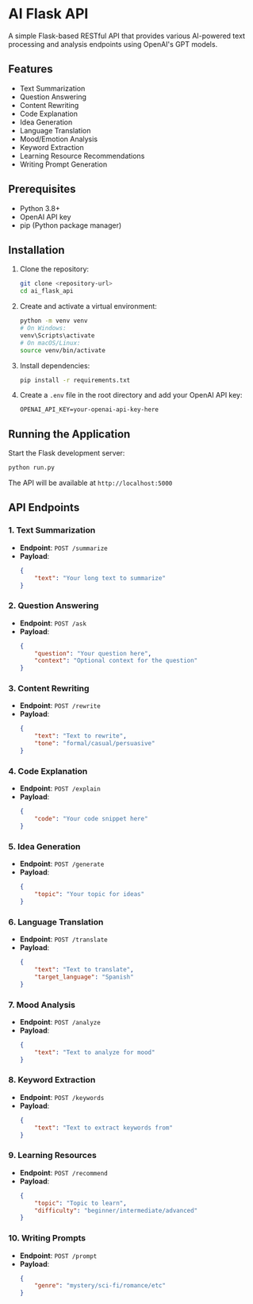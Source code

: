 # AI Flask API

A simple Flask-based RESTful API that provides various AI-powered text processing and analysis endpoints using OpenAI's GPT models.

## Features

- Text Summarization
- Question Answering
- Content Rewriting
- Code Explanation
- Idea Generation
- Language Translation
- Mood/Emotion Analysis
- Keyword Extraction
- Learning Resource Recommendations
- Writing Prompt Generation

## Prerequisites

- Python 3.8+
- OpenAI API key
- pip (Python package manager)

## Installation

1. Clone the repository:
   ```bash
   git clone <repository-url>
   cd ai_flask_api
   ```

2. Create and activate a virtual environment:
   ```bash
   python -m venv venv
   # On Windows:
   venv\Scripts\activate
   # On macOS/Linux:
   source venv/bin/activate
   ```

3. Install dependencies:
   ```bash
   pip install -r requirements.txt
   ```

4. Create a `.env` file in the root directory and add your OpenAI API key:
   ```
   OPENAI_API_KEY=your-openai-api-key-here
   ```

## Running the Application

Start the Flask development server:
```bash
python run.py
```


The API will be available at `http://localhost:5000`

## API Endpoints

### 1. Text Summarization
- **Endpoint**: `POST /summarize`
- **Payload**:
  ```json
  {
      "text": "Your long text to summarize"
  }
  ```

### 2. Question Answering
- **Endpoint**: `POST /ask`
- **Payload**:
  ```json
  {
      "question": "Your question here",
      "context": "Optional context for the question"
  }
  ```

### 3. Content Rewriting
- **Endpoint**: `POST /rewrite`
- **Payload**:
  ```json
  {
      "text": "Text to rewrite",
      "tone": "formal/casual/persuasive"
  }
  ```

### 4. Code Explanation
- **Endpoint**: `POST /explain`
- **Payload**:
  ```json
  {
      "code": "Your code snippet here"
  }
  ```

### 5. Idea Generation
- **Endpoint**: `POST /generate`
- **Payload**:
  ```json
  {
      "topic": "Your topic for ideas"
  }
  ```

### 6. Language Translation
- **Endpoint**: `POST /translate`
- **Payload**:
  ```json
  {
      "text": "Text to translate",
      "target_language": "Spanish"
  }
  ```

### 7. Mood Analysis
- **Endpoint**: `POST /analyze`
- **Payload**:
  ```json
  {
      "text": "Text to analyze for mood"
  }
  ```

### 8. Keyword Extraction
- **Endpoint**: `POST /keywords`
- **Payload**:
  ```json
  {
      "text": "Text to extract keywords from"
  }
  ```

### 9. Learning Resources
- **Endpoint**: `POST /recommend`
- **Payload**:
  ```json
  {
      "topic": "Topic to learn",
      "difficulty": "beginner/intermediate/advanced"
  }
  ```

### 10. Writing Prompts
- **Endpoint**: `POST /prompt`
- **Payload**:
  ```json
  {
      "genre": "mystery/sci-fi/romance/etc"
  }
  ```


